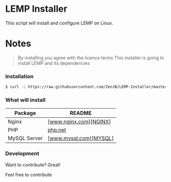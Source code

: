 # LEMP Installer

This script will install and configure LEMP on Linux.

# Notes
> By installing you agree with the licence terms
> This installer is going to install LEMP and its dependencies
### Installation

```sh
$ curl -L https://raw.githubusercontent.com/ZenJB/LEMP-Installer/master/LEMPInstaller.sh | bash
```

### What will install

| Package | README |
| ------ | ------ |
| Nginx | [www.nginx.com][NGINX] |
| PHP | [php.net][PHP] |
| MySQL Server | [www.mysql.com][MYSQL] |


### Development

Want to contribute? Great!

Feel free to contribute

   [NGINX]: <https://www.nginx.com/>
   [PHP]: <https://php.net/>
   [MYSQL]: <https://www.mysql.com/>
